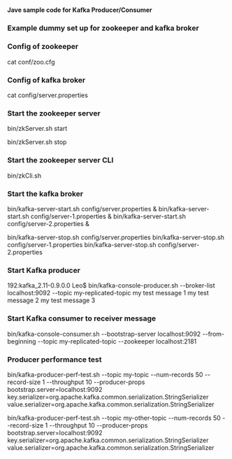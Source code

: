 #### Jave sample code for Kafka Producer/Consumer



### Example dummy set up for zookeeper and kafka broker



### Config of zookeeper
cat conf/zoo.cfg

### Config of kafka broker
cat config/server.properties

### Start the zookeeper server
bin/zkServer.sh start

bin/zkServer.sh stop

### Start the zookeeper server CLI
bin/zkCli.sh

### Start the kafka broker
bin/kafka-server-start.sh config/server.properties &
bin/kafka-server-start.sh config/server-1.properties &
bin/kafka-server-start.sh config/server-2.properties &

bin/kafka-server-stop.sh config/server.properties 
bin/kafka-server-stop.sh config/server-1.properties 
bin/kafka-server-stop.sh config/server-2.properties 


### Start Kafka producer
192:kafka_2.11-0.9.0.0 Leo$ bin/kafka-console-producer.sh --broker-list localhost:9092 --topic my-replicated-topic 
my test message 1
my test message 2
my test message 3


### Start Kafka consumer to receiver message
bin/kafka-console-consumer.sh --bootstrap-server localhost:9092 --from-beginning --topic my-replicated-topic --zookeeper localhost:2181


### Producer performance test
bin/kafka-producer-perf-test.sh --topic my-topic --num-records 50 --record-size 1 --throughput 10 --producer-props bootstrap.server=localhost:9092 key.serializer=org.apache.kafka.common.serialization.StringSerializer value.serializer=org.apache.kafka.common.serialization.StringSerializer

bin/kafka-producer-perf-test.sh --topic my-other-topic --num-records 50 --record-size 1 --throughput 10 --producer-props bootstrap.server=localhost:9092 key.serializer=org.apache.kafka.common.serialization.StringSerializer value.serializer=org.apache.kafka.common.serialization.StringSerializer
